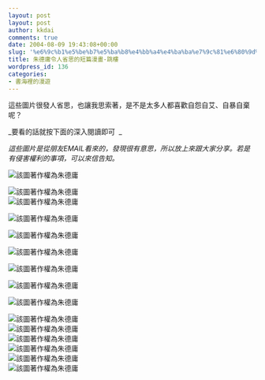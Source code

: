 ```yaml
---
layout: post
layout: post
author: kkdai
comments: true
date: 2004-08-09 19:43:08+00:00
slug: '%e6%9c%b1%e5%be%b7%e5%ba%b8%e4%bb%a4%e4%ba%ba%e7%9c%81%e6%80%9d%e7%9a%84%e7%9f%ad%e7%af%87%e6%bc%ab%e7%95%ab-%e8%b7%b3%e6%a8%93'
title: 朱德庸令人省思的短篇漫畫-跳樓
wordpress_id: 136
categories:
- 書海裡的漫遊
---
```


這些圖片很發人省思，也讓我思索著，是不是太多人都喜歡自怨自艾、自暴自棄呢？

_要看的話就按下面的深入閱讀即可  _

_這些圖片是從朋友EMAIL看來的，發現很有意思，所以放上來跟大家分享。若是有侵害權利的事項，可以來信告知。_


<!-- more -->
![該圖著作權為朱德庸](http://www.evanlin.com/blog/archives/0809/01.jpg)  

![該圖著作權為朱德庸](http://www.evanlin.com/blog/archives/0809/02.jpg)  
![該圖著作權為朱德庸](http://www.evanlin.com/blog/archives/0809/03.jpg)
  

![該圖著作權為朱德庸](http://www.evanlin.com/blog/archives/0809/04.jpg)   

![該圖著作權為朱德庸](http://www.evanlin.com/blog/archives/0809/05.jpg)
  

![該圖著作權為朱德庸](http://www.evanlin.com/blog/archives/0809/06.jpg)   

![該圖著作權為朱德庸](http://www.evanlin.com/blog/archives/0809/06.jpg)   

![該圖著作權為朱德庸](http://www.evanlin.com/blog/archives/0809/07.jpg)   

![該圖著作權為朱德庸](http://www.evanlin.com/blog/archives/0809/08.jpg)   

![該圖著作權為朱德庸](http://www.evanlin.com/blog/archives/0809/09.jpg)   
![該圖著作權為朱德庸](http://www.evanlin.com/blog/archives/0809/10.jpg)   
![該圖著作權為朱德庸](http://www.evanlin.com/blog/archives/0809/11.jpg)  
![該圖著作權為朱德庸](http://www.evanlin.com/blog/archives/0809/12.jpg)  
![該圖著作權為朱德庸](http://www.evanlin.com/blog/archives/0809/13.jpg)  
![該圖著作權為朱德庸](http://www.evanlin.com/blog/archives/0809/14.jpg)

